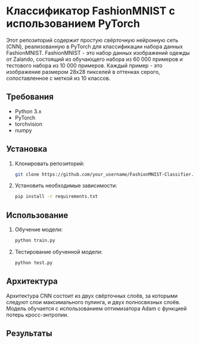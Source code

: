 

# Классификатор FashionMNIST с использованием PyTorch

Этот репозиторий содержит простую свёрточную нейронную сеть (CNN), реализованную в PyTorch для классификации набора данных FashionMNIST. 
FashionMNIST - это набор данных изображений одежды от Zalando, состоящий из обучающего набора из 60 000 примеров и тестового набора из 10 000 примеров. 
Каждый пример - это изображение размером 28x28 пикселей в оттенках серого, сопоставленное с меткой из 10 классов.

## Требования

- Python 3.x
- PyTorch
- torchvision
- numpy

## Установка

1. Клонировать репозиторий:

   ```bash
   git clone https://github.com/your_username/FashionMNIST-Classifier.git
   ```

2. Установить необходимые зависимости:

   ```bash
   pip install -r requirements.txt
   ```

## Использование

1. Обучение модели:

   ```bash
   python train.py
   ```

2. Тестирование обученной модели:

   ```bash
   python test.py
   ```

## Архитектура

Архитектура CNN состоит из двух свёрточных слоёв, за которыми следуют слои максимального пулинга, и двух полносвязных слоёв. 
Модель обучается с использованием оптимизатора Adam с функцией потерь кросс-энтропии.

## Результаты

